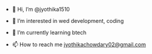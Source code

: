 
- 👋 Hi, I’m @jyothika1510
- 👀 I’m interested in wed development, coding
- 🌱 I’m currently learning btech
  
- 📫 How to reach me jyothikachowdary02@gmail.com


